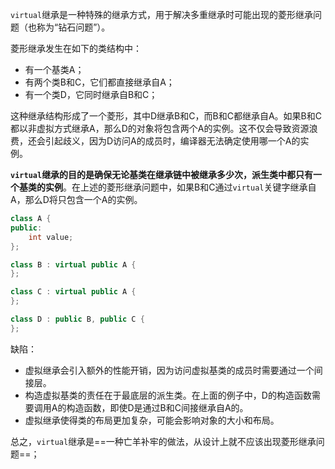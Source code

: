 `virtual`继承是一种特殊的继承方式，用于解决多重继承时可能出现的菱形继承问题（也称为“钻石问题”）。

菱形继承发生在如下的类结构中：
- 有一个基类A；
- 有两个类B和C，它们都直接继承自A；
- 有一个类D，它同时继承自B和C；

这种继承结构形成了一个菱形，其中D继承B和C，而B和C都继承自A。如果B和C都以非虚拟方式继承A，那么D的对象将包含两个A的实例。这不仅会导致资源浪费，还会引起歧义，因为D访问A的成员时，编译器无法确定使用哪一个A的实例。

**`virtual`继承的目的是确保无论基类在继承链中被继承多少次，派生类中都只有一个基类的实例**。在上述的菱形继承问题中，如果B和C通过`virtual`关键字继承自A，那么D将只包含一个A的实例。

```cpp
class A {
public:
    int value;
};

class B : virtual public A {
};

class C : virtual public A {
};

class D : public B, public C {
};
```

缺陷：
- 虚拟继承会引入额外的性能开销，因为访问虚拟基类的成员时需要通过一个间接层。
- 构造虚拟基类的责任在于最底层的派生类。在上面的例子中，D的构造函数需要调用A的构造函数，即使D是通过B和C间接继承自A的。
- 虚拟继承使得类的布局更加复杂，可能会影响对象的大小和布局。

总之，`virtual`继承是==一种亡羊补牢的做法，从设计上就不应该出现菱形继承问题==；